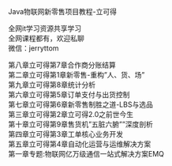 Java物联网新零售项目教程-立可得

全网it学习资源共享学习<br>全网课程都有，欢迎私聊<br>微信：jerryttom<br>

第八章立可得第7章合作商分账结算<br> 第二章立可得第1章新零售-重构”人、货、场”<br> 第九章立可得第8章统计分析<br> 第六章立可得第5章订单支付与出货控制<br> 第七章立可得第6章新零售制胜之道-LBS与选品<br> 第三章立可得第2章立可得2.0之前世今生<br> 第十章立可得第9章售货机”五脏六腑””深度剖析<br> 第四章立可得第3章工单核心业务开发<br> 第五章立可得第4章自动化运营与运维解决方案<br> 第一章专题:物联网亿万级通信一站式解决方案EMQ